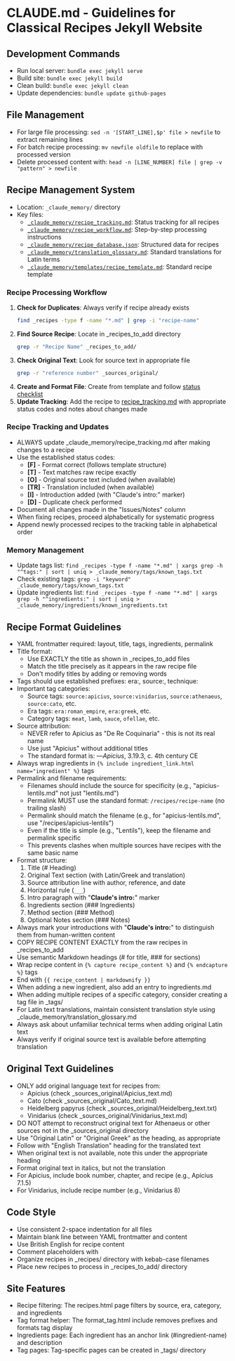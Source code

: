 # CLAUDE.md - Guidelines for Classical Recipes Jekyll Website

## Development Commands
- Run local server: `bundle exec jekyll serve`
- Build site: `bundle exec jekyll build`
- Clean build: `bundle exec jekyll clean`
- Update dependencies: `bundle update github-pages`

## File Management
- For large file processing: `sed -n '[START_LINE],$p' file > newfile` to extract remaining lines
- For batch recipe processing: `mv newfile oldfile` to replace with processed version
- Delete processed content with: `head -n [LINE_NUMBER] file | grep -v "pattern" > newfile`

## Recipe Management System
- Location: `_claude_memory/` directory
- Key files:
  - [`_claude_memory/recipe_tracking.md`](/_claude_memory/recipe_tracking.md): Status tracking for all recipes
  - [`_claude_memory/recipe_workflow.md`](/_claude_memory/recipe_workflow.md): Step-by-step processing instructions
  - [`_claude_memory/recipe_database.json`](/_claude_memory/recipe_database.json): Structured data for recipes
  - [`_claude_memory/translation_glossary.md`](/_claude_memory/translation_glossary.md): Standard translations for Latin terms
  - [`_claude_memory/templates/recipe_template.md`](/_claude_memory/templates/recipe_template.md): Standard recipe template

### Recipe Processing Workflow
1. **Check for Duplicates**: Always verify if recipe already exists
   ```bash
   find _recipes -type f -name "*.md" | grep -i "recipe-name"
   ```
2. **Find Source Recipe**: Locate in _recipes_to_add directory
   ```bash
   grep -r "Recipe Name" _recipes_to_add/
   ```
3. **Check Original Text**: Look for source text in appropriate file
   ```bash
   grep -r "reference number" _sources_original/
   ```
4. **Create and Format File**: Create from template and follow [status checklist](/_claude_memory/recipe_workflow.md#recipe-verification)
5. **Update Tracking**: Add the recipe to [recipe_tracking.md](/_claude_memory/recipe_tracking.md) with appropriate status codes and notes about changes made

### Recipe Tracking and Updates
- ALWAYS update _claude_memory/recipe_tracking.md after making changes to a recipe
- Use the established status codes:
  - **[F]** - Format correct (follows template structure)
  - **[T]** - Text matches raw recipe exactly
  - **[O]** - Original source text included (when available)
  - **[TR]** - Translation included (when available)
  - **[I]** - Introduction added (with "Claude's intro:" marker)
  - **[D]** - Duplicate check performed
- Document all changes made in the "Issues/Notes" column
- When fixing recipes, proceed alphabetically for systematic progress
- Append newly processed recipes to the tracking table in alphabetical order

### Memory Management
- Update tags list: `find _recipes -type f -name "*.md" | xargs grep -h "^tags:" | sort | uniq > _claude_memory/tags/known_tags.txt`
- Check existing tags: `grep -i "keyword" _claude_memory/tags/known_tags.txt`
- Update ingredients list: `find _recipes -type f -name "*.md" | xargs grep -h "^ingredients:" | sort | uniq > _claude_memory/ingredients/known_ingredients.txt`

## Recipe Format Guidelines
- YAML frontmatter required: layout, title, tags, ingredients, permalink
- Title format:
  - Use EXACTLY the title as shown in _recipes_to_add files
  - Match the title precisely as it appears in the raw recipe file
  - Don't modify titles by adding or removing words
- Tags should use established prefixes: era:, source:, technique:
- Important tag categories:
  - Source tags: `source:apicius`, `source:vinidarius`, `source:athenaeus`, `source:cato`, etc.
  - Era tags: `era:roman_empire`, `era:greek`, etc.
  - Category tags: `meat`, `lamb`, `sauce`, `ofellae`, etc.
- Source attribution:
  - NEVER refer to Apicius as "De Re Coquinaria" - this is not its real name
  - Use just "Apicius" without additional titles
  - The standard format is: —*Apicius*, 3.19.3, c. 4th century CE
- Always wrap ingredients in `{% include ingredient_link.html name="ingredient" %}` tags
- Permalink and filename requirements:
  - Filenames should include the source for specificity (e.g., "apicius-lentils.md" not just "lentils.md")
  - Permalink MUST use the standard format: `/recipes/recipe-name` (no trailing slash)
  - Permalink should match the filename (e.g., for "apicius-lentils.md", use "/recipes/apicius-lentils")
  - Even if the title is simple (e.g., "Lentils"), keep the filename and permalink specific
  - This prevents clashes when multiple sources have recipes with the same basic name
- Format structure:
  1. Title (# Heading)
  2. Original Text section (with Latin/Greek and translation)
  3. Source attribution line with author, reference, and date
  4. Horizontal rule (`___`)
  5. Intro paragraph with "**Claude's intro:**" marker
  6. Ingredients section (### Ingredients)
  7. Method section (### Method)
  8. Optional Notes section (### Notes)
- Always mark your introductions with "**Claude's intro:**" to distinguish them from human-written content
- COPY RECIPE CONTENT EXACTLY from the raw recipes in _recipes_to_add
- Use semantic Markdown headings (# for title, ### for sections)
- Wrap recipe content in `{% capture recipe_content %}` and `{% endcapture %}` tags
- End with `{{ recipe_content | markdownify }}`
- When adding a new ingredient, also add an entry to ingredients.md
- When adding multiple recipes of a specific category, consider creating a tag file in _tags/
- For Latin text translations, maintain consistent translation style using _claude_memory/translation_glossary.md
- Always ask about unfamiliar technical terms when adding original Latin text
- Always verify if original source text is available before attempting translation

## Original Text Guidelines
- ONLY add original language text for recipes from:
  - Apicius (check _sources_original/Apicius_text.md)
  - Cato (check _sources_original/Cato_text.md)
  - Heidelberg papyrus (check _sources_original/Heidelberg_text.txt)
  - Vinidarius (check _sources_original/Vinidarius_text.md)
- DO NOT attempt to reconstruct original text for Athenaeus or other sources not in the _sources_original directory
- Use "Original Latin" or "Original Greek" as the heading, as appropriate
- Follow with "English Translation" heading for the translated text
- When original text is not available, note this under the appropriate heading
- Format original text in italics, but not the translation
- For Apicius, include book number, chapter, and recipe (e.g., Apicius 7.1.5)
- For Vinidarius, include recipe number (e.g., Vinidarius 8)

## Code Style
- Use consistent 2-space indentation for all files
- Maintain blank line between YAML frontmatter and content
- Use British English for recipe content
- Comment placeholders with <!-- TODO: notes -->
- Organize recipes in _recipes/ directory with kebab-case filenames
- Place new recipes to process in _recipes_to_add/ directory

## Site Features
- Recipe filtering: The recipes.html page filters by source, era, category, and ingredients
- Tag format helper: The format_tag.html include removes prefixes and formats tag display
- Ingredients page: Each ingredient has an anchor link (#ingredient-name) and description
- Tag pages: Tag-specific pages can be created in _tags/ directory